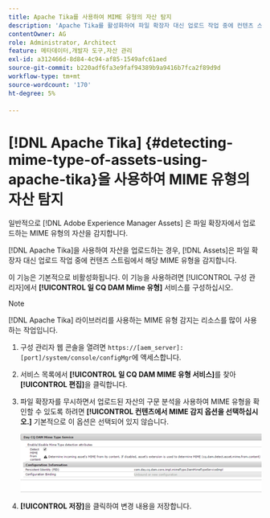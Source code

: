 ```yaml
---
title: Apache Tika를 사용하여 MIME 유형의 자산 탐지
description: 'Apache Tika를 활성화하여 파일 확장자 대신 업로드 작업 중에 컨텐츠 스트림에서 MIME 유형의 자산을 탐지할 수 있습니다. [!DNL Experience Manager Assets] '
contentOwner: AG
role: Administrator, Architect
feature: 메타데이터,개발자 도구,자산 관리
exl-id: a312466d-8d84-4c94-af85-1549afc61aed
source-git-commit: b220adf6fa3e9faf94389b9a9416b7fca2f89d9d
workflow-type: tm+mt
source-wordcount: '170'
ht-degree: 5%

---
```


# [!DNL Apache Tika] {#detecting-mime-type-of-assets-using-apache-tika}을 사용하여 MIME 유형의 자산 탐지

일반적으로 [!DNL Adobe Experience Manager Assets] 은 파일 확장자에서 업로드하는 MIME 유형의 자산을 감지합니다.

[!DNL Apache Tika]을 사용하여 자산을 업로드하는 경우, [!DNL Assets]은 파일 확장자 대신 업로드 작업 중에 컨텐츠 스트림에서 해당 MIME 유형을 감지합니다.

이 기능은 기본적으로 비활성화됩니다. 이 기능을 사용하려면 [!UICONTROL 구성 관리자]에서 **[!UICONTROL 일 CQ DAM Mime 유형]** 서비스를 구성하십시오.

>[!NOTE]
>
>[!DNL Apache Tika] 라이브러리를 사용하는 MIME 유형 감지는 리소스를 많이 사용하는 작업입니다.

1. 구성 관리자 웹 콘솔을 열려면 `https://[aem_server]:[port]/system/console/configMgr`에 액세스합니다.

1. 서비스 목록에서 **[!UICONTROL 일 CQ DAM MIME 유형 서비스]**&#x200B;를 찾아 **[!UICONTROL 편집]**&#x200B;을 클릭합니다.

1. 파일 확장자를 무시하면서 업로드된 자산의 구문 분석을 사용하여 MIME 유형을 확인할 수 있도록 하려면 **[!UICONTROL 컨텐츠에서 MIME 감지 옵션을 선택하십시오.]** 기본적으로 이 옵션은 선택되어 있지 않습니다.

   ![chlimage_1-333](assets/chlimage_1-333.png)

1. **[!UICONTROL 저장]**&#x200B;을 클릭하여 변경 내용을 저장합니다.
